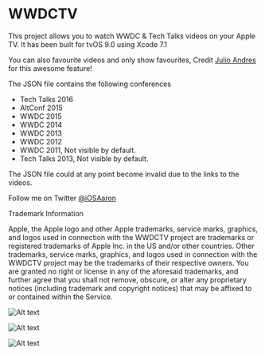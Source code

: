 # WWDCTV
This project allows you to watch WWDC & Tech Talks videos on your Apple TV. It has been built for tvOS 9.0 using Xcode 7.1

You can also favourite videos and only show favourites, Credit [Julio Andres](https://github.com/Julioacarrettoni) for this awesome feature!

The JSON file contains the following conferences
* Tech Talks 2016
* AltConf 2015
* WWDC 2015
* WWDC 2014
* WWDC 2013
* WWDC 2012
* WWDC 2011, Not visible by default.
* Tech Talks 2013, Not visible by default. 

The JSON file could at any point become invalid due to the links to the videos.

Follow me on Twitter [@iOSAaron](https://twitter.com/iOSAaron)


Trademark Information

Apple, the Apple logo and other Apple trademarks, service marks, graphics, and logos used in connection with the WWDCTV project are trademarks or registered trademarks of Apple Inc. in the US and/or other countries. Other trademarks, service marks, graphics, and logos used in connection with the WWDCTV project may be the trademarks of their respective owners. You are granted no right or license in any of the aforesaid trademarks, and further agree that you shall not remove, obscure, or alter any proprietary notices (including trademark and copyright notices) that may be affixed to or contained within the Service. 


![Alt text](/WWDC/screen01.png?raw=true "Screenshot 1")

![Alt text](/WWDC/screen02.png?raw=true "Screenshot 2")

![Alt text](/WWDC/screen03.png?raw=true "Screenshot 3")